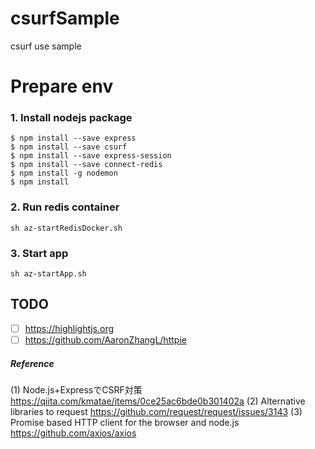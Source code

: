 csurfSample
===========

csurf use sample

# Prepare env
### 1. Install nodejs package
```
$ npm install --save express
$ npm install --save csurf
$ npm install --save express-session
$ npm install --save connect-redis
$ npm install -g nodemon
$ npm install
```

### 2. Run redis container
```
sh az-startRedisDocker.sh
```

### 3. Start app
```
sh az-startApp.sh
```
## TODO
 - [ ] https://highlightjs.org
 - [ ] https://github.com/AaronZhangL/httpie

##### Reference
(1) Node.js+ExpressでCSRF対策  
https://qiita.com/kmatae/items/0ce25ac6bde0b301402a
(2) Alternative libraries to request
https://github.com/request/request/issues/3143
(3) Promise based HTTP client for the browser and node.js
https://github.com/axios/axios
